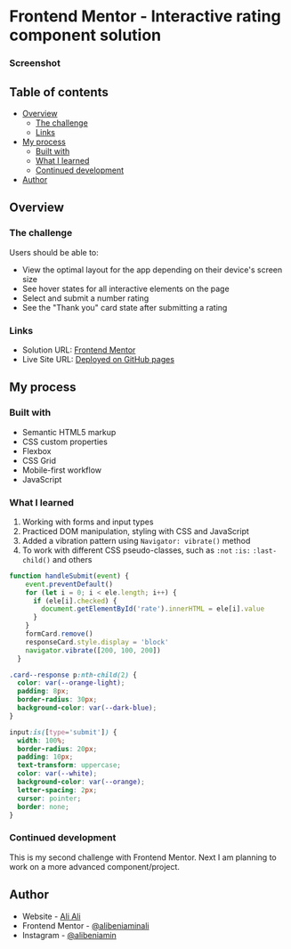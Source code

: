 # Frontend Mentor - Interactive rating component solution


### Screenshot

## Table of contents

- [Overview](#overview)
  - [The challenge](#the-challenge)
  - [Links](#links)
- [My process](#my-process)
  - [Built with](#built-with)
  - [What I learned](#what-i-learned)
  - [Continued development](#continued-development)
- [Author](#author)

## Overview

### The challenge

Users should be able to:

- View the optimal layout for the app depending on their device's screen size
- See hover states for all interactive elements on the page
- Select and submit a number rating
- See the "Thank you" card state after submitting a rating

### Links

- Solution URL: [Frontend Mentor](https://www.frontendmentor.io/solutions/html-css-and-javascript-kUW-5eaibc)
- Live Site URL: [Deployed on GitHub pages](https://alibeniaminali.github.io/Frontend-mentor-rating/)

## My process

### Built with

- Semantic HTML5 markup
- CSS custom properties
- Flexbox
- CSS Grid
- Mobile-first workflow
- JavaScript
### What I learned

1. Working with forms and input types
2. Practiced DOM manipulation, styling with CSS and JavaScript
3. Added a vibration pattern using ```Navigator: vibrate()``` method
4. To work with different CSS pseudo-classes, such as ```:not``` ```:is:``` ```:last-child()``` and others

```js
function handleSubmit(event) {
    event.preventDefault()
    for (let i = 0; i < ele.length; i++) {
      if (ele[i].checked) {
        document.getElementById('rate').innerHTML = ele[i].value
      }
    }
    formCard.remove()
    responseCard.style.display = 'block'
    navigator.vibrate([200, 100, 200])
  }
```

```css
.card--response p:nth-child(2) {
  color: var(--orange-light);
  padding: 8px;
  border-radius: 30px;
  background-color: var(--dark-blue);
}

input:is([type='submit']) {
  width: 100%;
  border-radius: 20px;
  padding: 10px;
  text-transform: uppercase;
  color: var(--white);
  background-color: var(--orange);
  letter-spacing: 2px;
  cursor: pointer;
  border: none;
}
```

### Continued development

This is my second challenge with Frontend Mentor. Next I am planning to work on a more advanced component/project.

## Author

- Website - [Ali Ali](https://www.alibeniaminali.co.uk/)
- Frontend Mentor - [@alibeniaminali](https://www.frontendmentor.io/profile/alibeniaminali)
- Instagram - [@alibeniamin](https://www.instagram.com/alibeniamin/?hl=en-gb)


